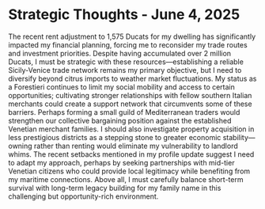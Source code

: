 # Strategic Thoughts - June 4, 2025

The recent rent adjustment to 1,575 Ducats for my dwelling has significantly impacted my financial planning, forcing me to reconsider my trade routes and investment priorities. Despite having accumulated over 2 million Ducats, I must be strategic with these resources—establishing a reliable Sicily-Venice trade network remains my primary objective, but I need to diversify beyond citrus imports to weather market fluctuations. My status as a Forestieri continues to limit my social mobility and access to certain opportunities; cultivating stronger relationships with fellow southern Italian merchants could create a support network that circumvents some of these barriers. Perhaps forming a small guild of Mediterranean traders would strengthen our collective bargaining position against the established Venetian merchant families. I should also investigate property acquisition in less prestigious districts as a stepping stone to greater economic stability—owning rather than renting would eliminate my vulnerability to landlord whims. The recent setbacks mentioned in my profile update suggest I need to adapt my approach, perhaps by seeking partnerships with mid-tier Venetian citizens who could provide local legitimacy while benefiting from my maritime connections. Above all, I must carefully balance short-term survival with long-term legacy building for my family name in this challenging but opportunity-rich environment.
